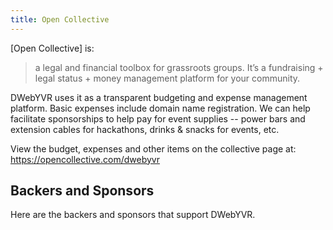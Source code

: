 ```yaml
---
title: Open Collective
---
```

[Open Collective] is:

> a legal and financial toolbox for grassroots groups. It’s a fundraising + legal status + money management platform for your community.

DWebYVR uses it as a transparent budgeting and expense management platform. Basic expenses include domain name registration. We can help facilitate sponsorships to help pay for event supplies -- power bars and extension cables for hackathons, drinks & snacks for events, etc.

View the budget, expenses and other items on the collective page at: https://opencollective.com/dwebyvr

## Backers and Sponsors

Here are the backers and sponsors that support DWebYVR.

<script src="https://opencollective.com/dwebyvr/banner.js"></script>
